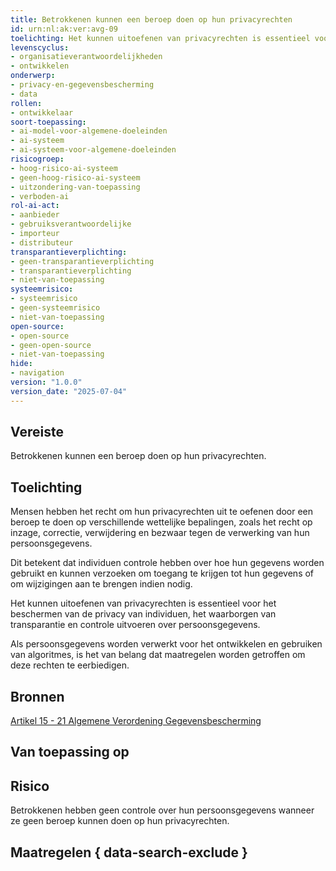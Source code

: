 ```yaml
---
title: Betrokkenen kunnen een beroep doen op hun privacyrechten
id: urn:nl:ak:ver:avg-09
toelichting: Het kunnen uitoefenen van privacyrechten is essentieel voor het beschermen van de privacy van individuen, het waarborgen van transparantie en controle uitvoeren over persoonsgegevens.
levenscyclus:
- organisatieverantwoordelijkheden
- ontwikkelen
onderwerp:
- privacy-en-gegevensbescherming
- data
rollen:
- ontwikkelaar
soort-toepassing:
- ai-model-voor-algemene-doeleinden
- ai-systeem
- ai-systeem-voor-algemene-doeleinden
risicogroep:
- hoog-risico-ai-systeem
- geen-hoog-risico-ai-systeem
- uitzondering-van-toepassing
- verboden-ai
rol-ai-act:
- aanbieder
- gebruiksverantwoordelijke
- importeur
- distributeur
transparantieverplichting:
- geen-transparantieverplichting
- transparantieverplichting
- niet-van-toepassing
systeemrisico:
- systeemrisico
- geen-systeemrisico
- niet-van-toepassing
open-source:
- open-source
- geen-open-source
- niet-van-toepassing
hide:
- navigation
version: "1.0.0"
version_date: "2025-07-04"
---
```


<!-- tags -->
## Vereiste

Betrokkenen kunnen een beroep doen op hun privacyrechten.

## Toelichting

Mensen hebben het recht om hun privacyrechten uit te oefenen door een beroep te doen op verschillende wettelijke bepalingen, zoals het recht op inzage, correctie, verwijdering en bezwaar tegen de verwerking van hun persoonsgegevens.

Dit betekent dat individuen controle hebben over hoe hun gegevens worden gebruikt en kunnen verzoeken om toegang te krijgen tot hun gegevens of om wijzigingen aan te brengen indien nodig.

Het kunnen uitoefenen van privacyrechten is essentieel voor het beschermen van de privacy van individuen, het waarborgen van transparantie en controle uitvoeren over persoonsgegevens.

Als persoonsgegevens worden verwerkt voor het ontwikkelen en gebruiken van algoritmes, is het van belang dat maatregelen worden getroffen om deze rechten te eerbiedigen.

## Bronnen

[Artikel 15 - 21 Algemene Verordening Gegevensbescherming](https://eur-lex.europa.eu/legal-content/NL/TXT/HTML/?uri=CELEX:32016R0679#d1e2505-1-1)

## Van toepassing op
<!-- tags-ai-act -->


## Risico

Betrokkenen hebben geen controle over hun persoonsgegevens wanneer ze geen beroep kunnen doen op hun privacyrechten.

## Maatregelen { data-search-exclude }

<!-- list_maatregelen vereiste/avg-09-inroepen-privacyrecht-bij-verwerking-persoonsgegevens no-search no-onderwerp no-rol no-levenscyclus -->
